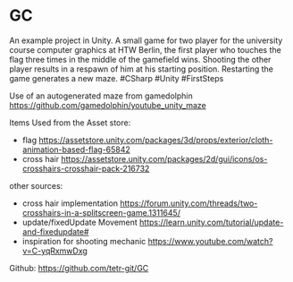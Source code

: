 # GC

An example project in Unity. A small game for two player for the university course computer graphics at HTW Berlin, the first player who touches the flag three times in the middle of the gamefield wins. Shooting the other player results in a respawn of him at his starting position. Restarting the game generates a new maze.
#CSharp 
#Unity
#FirstSteps

Use of an autogenerated maze from gamedolphin
https://github.com/gamedolphin/youtube_unity_maze

Items Used from the Asset store: 

- flag
	https://assetstore.unity.com/packages/3d/props/exterior/cloth-animation-based-flag-65842
- cross hair
	https://assetstore.unity.com/packages/2d/gui/icons/os-crosshairs-crosshair-pack-216732

other sources: 

- cross hair implementation 
	https://forum.unity.com/threads/two-crosshairs-in-a-splitscreen-game.1311645/
- update/fixedUpdate Movement
	https://learn.unity.com/tutorial/update-and-fixedupdate#
- inspiration for shooting mechanic
	https://www.youtube.com/watch?v=C-yqRxmwDxg

Github: https://github.com/tetr-git/GC
